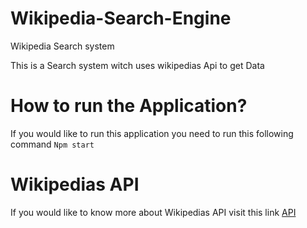 # Wikipedia-Search-Engine
Wikipedia Search system



This is a Search system witch uses wikipedias Api to get Data

# How to run the Application?

If you would like to run this application you need to run this following command ```Npm start```


# Wikipedias API

If you would like to know more about Wikipedias API visit this link <a href="https://www.mediawiki.org/wiki/API:Main_page">API</a>
